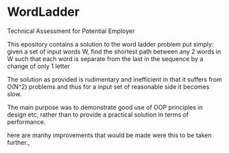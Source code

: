# WordLadder
Technical Assessment for Potential Employer

This epository contains a solution to the word ladder problem put simply:
given a set of input words W, 
find the shortest path between any 2 words in W 
such that each word is separate from the last in the sequence by a change of only 1 letter

The solution as provided is rudimentary and inefficient in that it suffers from O(N^2) problems
and thus for a input set of reasonable side it becomes slow. 

The main purpose was to demonstrate good use of OOP principles in design etc, rather than
to provide a practical solution in terms of performance. 

here are manhy improvements that would be made were this to be taken further., 
